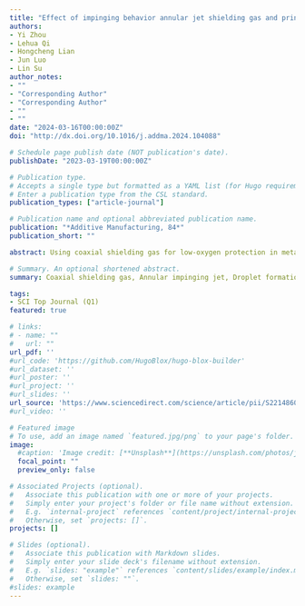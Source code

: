 ```yaml
---
title: "Effect of impinging behavior annular jet shielding gas and printing substrate on metal droplet stable ejection"
authors:
- Yi Zhou
- Lehua Qi
- Hongcheng Lian
- Jun Luo
- Lin Su
author_notes:
- ""
- "Corresponding Author"
- "Corresponding Author"
- ""
- ""
date: "2024-03-16T00:00:00Z"
doi: "http://dx.doi.org/10.1016/j.addma.2024.104088"

# Schedule page publish date (NOT publication's date).
publishDate: "2023-03-19T00:00:00Z"

# Publication type.
# Accepts a single type but formatted as a YAML list (for Hugo requirements).
# Enter a publication type from the CSL standard.
publication_types: ["article-journal"]

# Publication name and optional abbreviated publication name.
publication: "*Additive Manufacturing, 84*"
publication_short: ""

abstract: Using coaxial shielding gas for low-oxygen protection in metal droplet-based 3D printing helps to promote flexible production and lightweight manufacturing. However, the presence of the printing substrate causes the shielding gas to exhibit complex annular impinging jet characteristics, making the stability of droplet ejection unpredictable. In the present work, the mechanisms of airflow pattern evolution on droplet formation and metal jet deflection were first revealed by incorporating shielding gas simulations, hydrodynamic modeling, and droplet ejection experiments. An innovative airflow disturbance suppression strategy for metal droplet ejection was proposed, which can remarkably reduce the shielding gas disturbance on droplet printing. Results show that the change in deposition distance leads to a transition between two typical airflow patterns, thus affecting the droplet ejection behavior. When the deposition distance exceeds 2.5 mm, metal jets would be stretched even to a secondary break under airflow pattern 1, accelerating droplets. For the deposition distance below 2.5 mm, metal jet shortening and droplet deceleration would occur under airflow pattern 2, deflecting jet trajectory. The negative airflow effect on droplet ejection could be avoided by controlling the deposition distance to the transition region of two airflow patterns. Furthermore, a ball grid array (BGA) chip ball-mounting and two thin-wall tube printing were realized based on metal droplet ejection in annular impinging jet shielding gas. This work provides theoretical and technical guidance for the stable ejection and accurate printing of metal droplets in an opening low-oxygen environment.

# Summary. An optional shortened abstract.
summary: Coaxial shielding gas, Annular impinging jet, Droplet formation, Metal jet deflection, Metal droplet-based 3D printing.

tags:
- SCI Top Journal (Q1)
featured: true

# links:
# - name: ""
#   url: ""
url_pdf: ''
#url_code: 'https://github.com/HugoBlox/hugo-blox-builder'
#url_dataset: ''
#url_poster: ''
#url_project: ''
#url_slides: ''
url_source: 'https://www.sciencedirect.com/science/article/pii/S2214860424001349?via%3Dihub'
#url_video: ''

# Featured image
# To use, add an image named `featured.jpg/png` to your page's folder. 
image:
  #caption: 'Image credit: [**Unsplash**](https://unsplash.com/photos/jdD8gXaTZsc)'
  focal_point: ""
  preview_only: false

# Associated Projects (optional).
#   Associate this publication with one or more of your projects.
#   Simply enter your project's folder or file name without extension.
#   E.g. `internal-project` references `content/project/internal-project/index.md`.
#   Otherwise, set `projects: []`.
projects: []

# Slides (optional).
#   Associate this publication with Markdown slides.
#   Simply enter your slide deck's filename without extension.
#   E.g. `slides: "example"` references `content/slides/example/index.md`.
#   Otherwise, set `slides: ""`.
#slides: example
---
```


<!-- {{% callout note %}}
Click the *Cite* button above to demo the feature to enable visitors to import publication metadata into their reference management software.
{{% /callout %}}

{{% callout note %}}
Create your slides in Markdown - click the *Slides* button to check out the example.
{{% /callout %}}

Add the publication's **full text** or **supplementary notes** here. You can use rich formatting such as including [code, math, and images](https://docs.hugoblox.com/content/writing-markdown-latex/). -->
